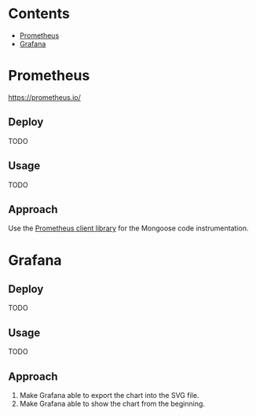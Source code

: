 # Contents

* [Prometheus](#prometheus)
* [Grafana](#grafana)

# Prometheus

https://prometheus.io/

## Deploy

TODO

## Usage

TODO

## Approach

Use the [Prometheus client library](https://github.com/prometheus/client_java) for the Mongoose code instrumentation.

# Grafana

## Deploy

TODO

## Usage

TODO

## Approach

1. Make Grafana able to export the chart into the SVG file.
2. Make Grafana able to show the chart from the beginning.
